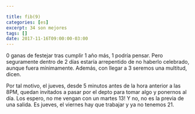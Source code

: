 ```yaml
---

title: fib(9)
categories: [es]
excerpt: 34 son mejores
tags: []
date: 2017-11-16T09:00:00-03:00
---
```


0 ganas de festejar tras cumplir 1 año más, 1 podría pensar. Pero
seguramente dentro de 2 días estaría arrepentido de no haberlo
celebrado, aunque fuera mínimamente. Además, con llegar a 3 seremos
una multitud, dicen.

Por tal motivo, el jueves, desde 5 minutos antes de la hora anterior a
las 8PM, quedan invitados a pasar por el depto
para tomar algo y ponernos al día. Los espero, no me vengan con un
martes 13! Y no, no es la previa de una salida. Es jueves, el viernes
hay que trabajar y ya no tenemos 21.
